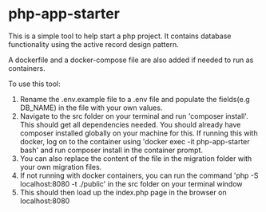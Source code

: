 # php-app-starter

This is a simple tool to help start a php project. It contains database functionality using the active record design pattern.

A dockerfile and a docker-compose file are also added if needed to run as containers.

To use this tool:
1. Rename the .env.example file to a .env file and populate the fields(e.g DB_NAME) in the file with your own values.
2. Navigate to the src folder on your terminal and run 'composer install'. This should get all dependencies needed. You should already have composer installed globally on your machine for this. If running this with docker, log on to the container using 'docker exec -it php-app-starter bash' and run composer install in the container prompt.
3. You can also replace the content of the file in the migration folder with your own migration files.
4. If not running with docker containers, you can run  the command 'php -S localhost:8080 -t ./public' in the src folder on your terminal window
5. This should then load up the index.php page in the browser on localhost:8080
